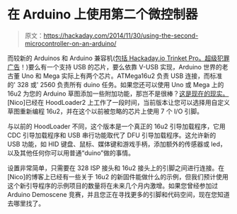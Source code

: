 # 在 Arduino 上使用第二个微控制器

> 原文：<https://hackaday.com/2014/11/30/using-the-second-microcontroller-on-an-arduino/>

而较新的 Arduinos 和 Arduino 兼容机([包括 Hackaday.io Trinket Pro。超级犯罪广告](http://store.hackaday.com/products/trinket-pro-with-black-solder-mask-and-the-hackaday-io-logo)！)要么有一个支持 USB 的芯片，要么依靠 V-USB 实现，Arduino 世界的老古董 Uno 和 Mega 实际上有两个芯片。ATMega16u2 负责 USB 连接，而标准的' 328 或' 2560 负责所有 duino 任务。如果您还可以使用 Uno 或 Mega 上的 16u2 为您的 Arduino 草图添加一些附加功能，那岂不是很棒？[这是现在的现实。](https://github.com/NicoHood/HoodLoader2) [Nico]已经在 HoodLoader2 上工作了一段时间，当前版本让您可以选择用自定义草图重新编程 16u2，并在这个以前被忽略的芯片上使用 7 个 I/O 引脚。

与以前的 HoodLoader 不同，这个版本是一个真正的 16u2 引导加载程序，它用 CDC 引导加载程序和 USB 串行功能取代了 DFU 引导加载程序。这允许新的 USB 功能，如 HID 键盘、鼠标、媒体键和游戏手柄，添加额外的传感器或 led，以及其他任何你可以用普通“duino”做的事情。

设置非常简单，只需要在 328 ISP 接头和 16u2 接头上的引脚之间进行连接。在[Nico]的博客上已经有一些关于 16u2 的新固件能做什么的示例，但我们预计使用这个新引导程序的示例项目的数量将在未来几个月内激增。如果您曾经参加过 Arduino Demoscene 竞赛，并且您正在寻找更多的引脚和代码空间，现在您知道去哪里找了。